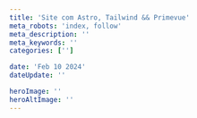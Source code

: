 ```yaml
---
title: 'Site com Astro, Tailwind && Primevue'
meta_robots: 'index, follow'
meta_description: ''
meta_keywords: ''
categories: ['']

date: 'Feb 10 2024'
dateUpdate: ''

heroImage: ''
heroAltImage: ''
---
```



